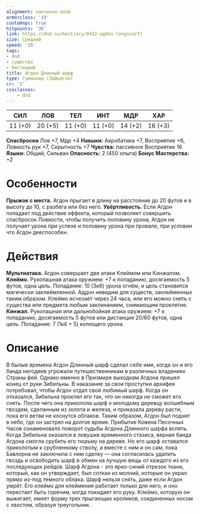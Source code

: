 ```yaml
---
alignment: хаотично-злой
armorclass: '19'
customnpc: true
hitpoints: '36'
link: https://dnd.su/bestiary/8432-agdon-longscarf/
size: Средний
speed: '35'
tags:
- dnd
- существо
- бестиарий
title: Агдон Длинный шарф
type: Гуманоид (Зайцегон)
cr: '2'
cssclasses:
    - dnd
---
```



| СИЛ | ЛОВ | ТЕЛ | ИНТ | МДР | ХАР |
|---|---|---|---|---|---|
| 11 (+0) | 20 (+5) | 11 (+0) | 11 (+0) | 14 (+2) | 16 (+3) |
**Спасброски** Лов +7, Мдр +4
**Навыки:** Акробатика +7, Восприятие +6, Ловкость рук +7, Скрытность +7
**Чувства:** пассивное Восприятие 16
**Языки:** Общий, Сильван
**Опасность:** 2 (450 опыта)
**Бонус Мастерства:** +2


# Особенности
**Прыжок с места.** Агдон прыгает в длину на расстояние до 20 футов и в высоту до 10, с разбега или без него.
**Увёртливость.** Если Агдон попадает под действие эффекта, который позволяет совершить спасбросок Ловкости, чтобы получить половину урона, Агдон не получает урона при успехе и половину урона при провале, при условии что Агдон дееспособен.


# Действия
**Мультиатака.** Агдон совершает две атаки Клеймом или Кинжалом.
**Клеймо.** Рукопашная атака оружием: +7 к попаданию, досягаемость 5 футов, одна цель. Попадание: 10 (3к6) урона огнём, и цель становится магически заклеймленной. Аддон невидим для существ, заклейменных таким образом. Клеймо исчезает через 24 часа, или его можно снять с существа или предмета любым заклинанием, снимающим проклятие.
**Кинжал.** Рукопашная или дальнобойная атака оружием: +7 к попаданию, досягаемость 5 футов или дистанция 20/60 футов, одна цель. Попадание: 7 (1к4 + 5) колющего урона.


# Описание
В былые времена Агдон Длинный шарф сделал себе имя, когда он и его банда негодяев угрожали путешественникам в различных владениях Страны фей. Однако именно в Призмире выходкам Агдона пришел конец от руки Зибильны. В наказание за свои проступки архифея потребовал, чтобы Агдон отдал свой любимый шарф. Когда он отказался, Зибильна проклял его так, что он никогда не сможет его снять. После чего она приколола шарф к молодому деревцу волшебным гвоздем, сделанным из золота и железа, и приказала дереву расти, пока его ветви не коснутся облаков. Таким образом, Агдон был поднят в небо, где он застрял на долгое время. Прибытие Ковена Песочных Часов ознаменовало поворот судьбы Агдона Длинного шарфа вспять. Когда Зибильна оказался в ловушке временного стазиса, верная банда Агдона смогла срубить его тюрьму на дереве. Но его шарф оставался приколотым к срубленному стволу, а вместе с ним и он сам, пока Бавлорна не заключила с ним сделку — она согласилась удалить гвоздь и освободить шарф в обмен на лучшую вещь от каждого из его последующих рейдов. Шарф Агдона - это ярко-синий отрезок ткани, который, как он утверждает, был соткан из молний, которые он украл прямо из-под темного облака. Шарф нельзя снять, даже если Агдон умрёт. Его клеймо для клеймения работает только для него, и оно перестает быть горячим, когда покидает его руку. Клеймо, которую он выжигает, имеет форму трех прыгающих кроликов, соединенных носом с хвостом, образуя треугольник.